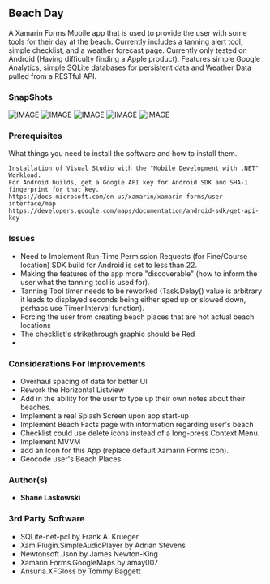## Beach Day
A Xamarin Forms Mobile app that is used to provide the user with some tools for their day at the beach.  Currently includes a tanning alert tool, simple checklist, and a weather forecast page.  Currently only tested on Android (Having difficulty finding a Apple product).  Features simple Google Analytics, simple SQLite databases for persistent data and Weather Data pulled from a RESTful API.

### SnapShots
![IMAGE](https://i.imgur.com/15wvVvFm.png) 
![IMAGE](https://i.imgur.com/fVHlkTZm.png)
![IMAGE](https://i.imgur.com/BflqsMVm.png)
![IMAGE](https://i.imgur.com/5PAepMqm.png)
![IMAGE](https://i.imgur.com/cd3eBxTm.png)
### Prerequisites

What things you need to install the software and how to install them.

```
Installation of Visual Studio with the "Mobile Development with .NET" Workload.  
For Android builds, get a Google API key for Android SDK and SHA-1 fingerprint for that key.
https://docs.microsoft.com/en-us/xamarin/xamarin-forms/user-interface/map
https://developers.google.com/maps/documentation/android-sdk/get-api-key
```

### Issues
* Need to Implement Run-Time Permission Requests (for Fine/Course location) SDK build for Android is set to less than 22.
* Making the features of the app more "discoverable" (how to inform the user what the tanning tool is used for).
* Tanning Tool timer needs to be reworked (Task.Delay() value is arbitrary it leads to displayed seconds being either sped up or slowed down, perhaps use Timer.Interval function).
* Forcing the user from creating beach places that are not actual beach locations
* The checklist's strikethrough graphic should be Red
*

### Considerations For Improvements
* Overhaul spacing of data for better UI
* Rework the Horizontal Listview
* Add in the ability for the user to type up their own notes about their beaches.
* Implement a real Splash Screen upon app start-up
* Implement Beach Facts page with information regarding user's beach
* Checklist could use delete icons instead of a long-press Context Menu.
* Implement MVVM
* add an Icon for this App (replace default Xamarin Forms icon).
* Geocode user's Beach Places.


### Author(s)

* **Shane Laskowski**

### 3rd Party Software

* SQLite-net-pcl by Frank A. Krueger
* Xam.Plugin.SimpleAudioPlayer by Adrian Stevens
* Newtonsoft.Json by James Newton-King
* Xamarin.Forms.GoogleMaps by amay007
* Ansuria.XFGloss by Tommy Baggett